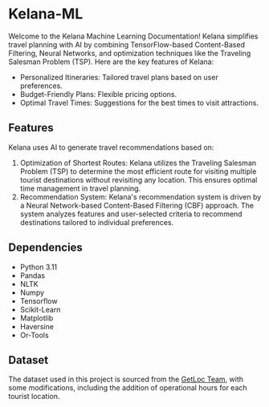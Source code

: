 # Kelana-ML
Welcome to the Kelana Machine Learning Documentation! Kelana simplifies travel planning with AI by combining TensorFlow-based Content-Based Filtering, Neural Networks, and optimization techniques like the Traveling Salesman Problem (TSP). Here are the key features of Kelana:
- Personalized Itineraries: Tailored travel plans based on user preferences.
- Budget-Friendly Plans: Flexible pricing options.
- Optimal Travel Times: Suggestions for the best times to visit attractions.

## Features
Kelana uses AI to generate travel recommendations based on:
1. Optimization of Shortest Routes:
Kelana utilizes the Traveling Salesman Problem (TSP) to determine the most efficient route for visiting multiple tourist destinations without revisiting any location. This ensures optimal time management in travel planning.
3. Recommendation System:
Kelana's recommendation system is driven by a Neural Network-based Content-Based Filtering (CBF) approach. The system analyzes features and user-selected criteria to recommend destinations tailored to individual preferences.

## Dependencies
- Python 3.11
- Pandas
- NLTK
- Numpy
- Tensorflow
- Scikit-Learn
- Matplotlib
- Haversine
- Or-Tools

## Dataset
The dataset used in this project is sourced from the [GetLoc Team](https://github.com/AgungP88/getloc-apps), with some modifications, including the addition of operational hours for each tourist location.
